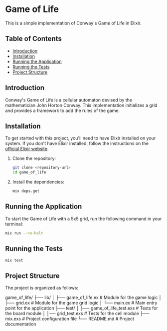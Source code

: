 # Game of Life

This is a simple implementation of Conway's Game of Life in Elixir.

## Table of Contents

- [Introduction](#introduction)
- [Installation](#installation)
- [Running the Application](#running-the-application)
- [Running the Tests](#running-the-tests)
- [Project Structure](#project-structure)

## Introduction

Conway's Game of Life is a cellular automaton devised by the mathematician John Horton Conway. This implementation initializes a grid and provides a framework to add the rules of the game.

## Installation

To get started with this project, you'll need to have Elixir installed on your system. If you don't have Elixir installed, follow the instructions on the [official Elixir website](https://elixir-lang.org/install.html).

1. Clone the repository:

    ```sh
    git clone <repository-url>
    cd game_of_life
    ```

2. Install the dependencies:

    ```sh
    mix deps.get
    ```

## Running the Application

To start the Game of Life with a 5x5 grid, run the following command in your terminal:

```sh
mix run --no-halt
```

## Running the Tests

```sh
mix test
```

## Project Structure

The project is organized as follows:

game_of_life/
├── lib/
│   ├── game_of_life.ex # Module for the game logic
│   ├── grid.ex # Module for the game grid logic
│   └── main.ex # Main entry point for the application
├── test/
│   ├── game_of_life_test.exs # Tests for the board module
│   │── grid_test.exs # Tests for the cell module
├── mix.exs # Project configuration file
└── README.md # Project documentation
